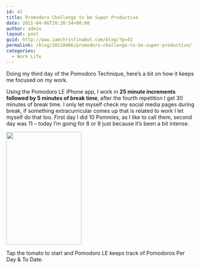 ```yaml
---
id: 41
title: Promodoro Challenge to be Super Productive
date: 2011-04-06T20:20:54+00:00
author: admin
layout: post
guid: http://www.iamchristinabot.com/blog/?p=41
permalink: /blog/20110406/promodoro-challenge-to-be-super-productive/
categories:
  - Work Life
---
```

Doing my third day of the Pomodoro Technique, here&#8217;s a bit on how it keeps me focused on my work.

Using the Pomodoro LE iPhone app, I work in **25 minute increments followed by 5 minutes of break time**, after the fourth repetition I get 30 minutes of break time. I only let myself check my social media pages during break, if something extracurricular comes up that is related to work I let myself do that too. First day I did 10 Pommies, as I like to call them, second day was 11 &#8211; today I&#8217;m going for 8 or 9 just because it&#8217;s been a bit intense.

[<img src="{{ site.url | prepend: site.baseurl }}/blog/wp-content/uploads/2011/04/photo-200x300.png" alt="" title="photo" width="200" height="300" class="aligncenter size-medium wp-image-42" srcset="http://www.iamchristinabot.com/blog/wp-content/uploads/2011/04/photo-200x300.png 200w, http://www.iamchristinabot.com/blog/wp-content/uploads/2011/04/photo.png 640w" sizes="(max-width: 200px) 100vw, 200px" />](http://www.iamchristinabot.com/blog/wp-content/uploads/2011/04/photo.png)

Tap the tomato to start and Pomodoro LE keeps track of Pomodoros Per Day & To Date.
